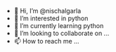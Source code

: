 - 👋 Hi, I’m @nischalgarla
- 👀 I’m interested in python
- 🌱 I’m currently learning python
- 💞️ I’m looking to collaborate on ...
- 📫 How to reach me ...

<!---
nischalgarla/nischalgarla is a ✨ special ✨ repository because its `README.md` (this file) appears on your GitHub profile.
You can click the Preview link to take a look at your changes.
--->
